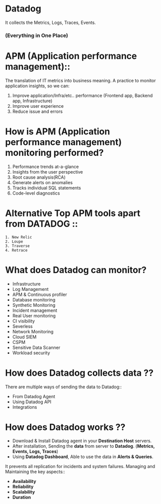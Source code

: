 # Datadog
It collects the Metrics, Logs, Traces, Events. 
### (Everything in One Place)

#   APM (Application performance management):: 
The translation of IT metrics into business meaning. A practice to monitor application insights, so we can:
1. Improve application/Infra/etc.. performance (Frontend app, Backend app, Infrastructure)
2. Improve user experience
3. Reduce issue and errors

# How is APM (Application performance management) monitoring performed?
1. Performance trends at-a-glance
2. Insights from the user perspective
3. Root cause analysis(RCA)
4. Generate alerts on anomalies
5. Tracks individual SQL statements
6. Code-level diagnostics
        
# Alternative Top APM tools apart from DATADOG ::
    1. New Relic
    2. Loupe
    3. Traverse
    4. Retrace

# What does Datadog can monitor?
* Infrastructure
* Log Management
* APM & Continuous profiler
* Database monitoring
* Synthetic Monitoring
* Incident management
* Real User monitoring
* CI visibility
* Severless
* Network Monitoring
* Cloud SIEM
* CSPM
* Sensitive Data Scanner
* Workload security

# How does Datadog collects data ??
There are multiple ways of sending the data to Datadog::
* From Datadog Agent
* Using Datadog API
* Integrations

# How does Datadog works ??

* Download & Install Datadog agent in your **Destination Host** servers.
* After installation, Sending the **data** from server to **Datadog**. (**Metrics, Events, Logs, Traces**)
* Using **Datadog Dashboard**, Able to use the data in **Alerts & Queries**.

It prevents all replication for incidents and system failures. Managing and Maintaining the key aspects::
* **Availability**
* **Reliability**
* **Scalability**
* **Duration**

        
